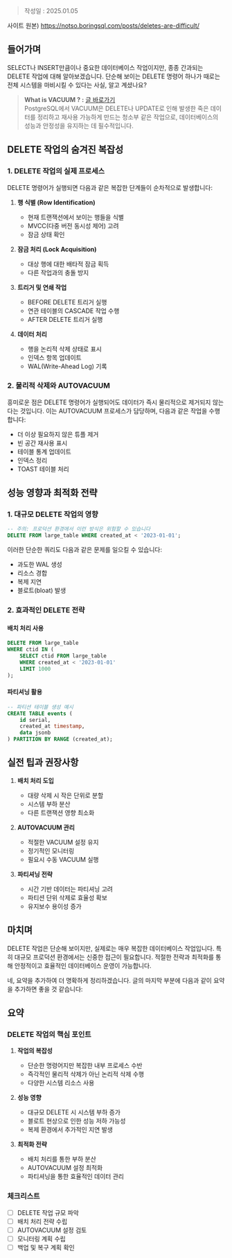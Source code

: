 >작성일 : 2025.01.05

사이트 원본) https://notso.boringsql.com/posts/deletes-are-difficult/

## 들어가며

SELECT나 INSERT만큼이나 중요한 데이터베이스 작업이지만, 종종 간과되는 DELETE 작업에 대해 알아보겠습니다. 단순해 보이는 DELETE 명령어 하나가 때로는 전체 시스템을 마비시킬 수 있다는 사실, 알고 계셨나요?

>**What is VACUUM ? :**  [글 바로가기](./059903.%20What%20is%20VACUUM.md)  
>   PostgreSQL에서 VACUUM은 DELETE나 UPDATE로 인해 발생한 죽은 데이터를 정리하고 재사용 가능하게 만드는 청소부 같은 작업으로, 데이터베이스의 성능과 안정성을 유지하는 데 필수적입니다.

## DELETE 작업의 숨겨진 복잡성

### 1. DELETE 작업의 실제 프로세스

DELETE 명령어가 실행되면 다음과 같은 복잡한 단계들이 순차적으로 발생합니다:

1. **행 식별 (Row Identification)**
   - 현재 트랜잭션에서 보이는 행들을 식별
   - MVCC(다중 버전 동시성 제어) 고려
   - 잠금 상태 확인

2. **잠금 처리 (Lock Acquisition)**
   - 대상 행에 대한 배타적 잠금 획득
   - 다른 작업과의 충돌 방지

3. **트리거 및 연쇄 작업**
   - BEFORE DELETE 트리거 실행
   - 연관 테이블의 CASCADE 작업 수행
   - AFTER DELETE 트리거 실행

4. **데이터 처리**
   - 행을 논리적 삭제 상태로 표시
   - 인덱스 항목 업데이트
   - WAL(Write-Ahead Log) 기록

### 2. 물리적 삭제와 AUTOVACUUM

흥미로운 점은 DELETE 명령어가 실행되어도 데이터가 즉시 물리적으로 제거되지 않는다는 것입니다. 이는 AUTOVACUUM 프로세스가 담당하며, 다음과 같은 작업을 수행합니다:

- 더 이상 필요하지 않은 튜플 제거
- 빈 공간 재사용 표시
- 테이블 통계 업데이트
- 인덱스 정리
- TOAST 테이블 처리

## 성능 영향과 최적화 전략

### 1. 대규모 DELETE 작업의 영향

```sql
-- 주의: 프로덕션 환경에서 이런 방식은 위험할 수 있습니다
DELETE FROM large_table WHERE created_at < '2023-01-01';
```

이러한 단순한 쿼리도 다음과 같은 문제를 일으킬 수 있습니다:
- 과도한 WAL 생성
- 리소스 경합
- 복제 지연
- 블로트(bloat) 발생

### 2. 효과적인 DELETE 전략

#### 배치 처리 사용
```sql
DELETE FROM large_table
WHERE ctid IN (
    SELECT ctid FROM large_table
    WHERE created_at < '2023-01-01'
    LIMIT 1000
);
```

#### 파티셔닝 활용
```sql
-- 파티션 테이블 생성 예시
CREATE TABLE events (
    id serial,
    created_at timestamp,
    data jsonb
) PARTITION BY RANGE (created_at);
```

## 실전 팁과 권장사항

1. **배치 처리 도입**
   - 대량 삭제 시 작은 단위로 분할
   - 시스템 부하 분산
   - 다른 트랜잭션 영향 최소화

2. **AUTOVACUUM 관리**
   - 적절한 VACUUM 설정 유지
   - 정기적인 모니터링
   - 필요시 수동 VACUUM 실행

3. **파티셔닝 전략**
   - 시간 기반 데이터는 파티셔닝 고려
   - 파티션 단위 삭제로 효율성 확보
   - 유지보수 용이성 증가

## 마치며

DELETE 작업은 단순해 보이지만, 실제로는 매우 복잡한 데이터베이스 작업입니다. 특히 대규모 프로덕션 환경에서는 신중한 접근이 필요합니다. 적절한 전략과 최적화를 통해 안정적이고 효율적인 데이터베이스 운영이 가능합니다.

네, 요약을 추가하여 더 명확하게 정리하겠습니다. 글의 마지막 부분에 다음과 같이 요약을 추가하면 좋을 것 같습니다:

## 요약

### DELETE 작업의 핵심 포인트
1. **작업의 복잡성**
   - 단순한 명령어지만 복잡한 내부 프로세스 수반
   - 즉각적인 물리적 삭제가 아닌 논리적 삭제 수행
   - 다양한 시스템 리소스 사용

2. **성능 영향**
   - 대규모 DELETE 시 시스템 부하 증가
   - 블로트 현상으로 인한 성능 저하 가능성
   - 복제 환경에서 추가적인 지연 발생

3. **최적화 전략**
   - 배치 처리를 통한 부하 분산
   - AUTOVACUUM 설정 최적화
   - 파티셔닝을 통한 효율적인 데이터 관리

### 체크리스트
- [ ] DELETE 작업 규모 파악
- [ ] 배치 처리 전략 수립
- [ ] AUTOVACUUM 설정 검토
- [ ] 모니터링 계획 수립
- [ ] 백업 및 복구 계획 확인
